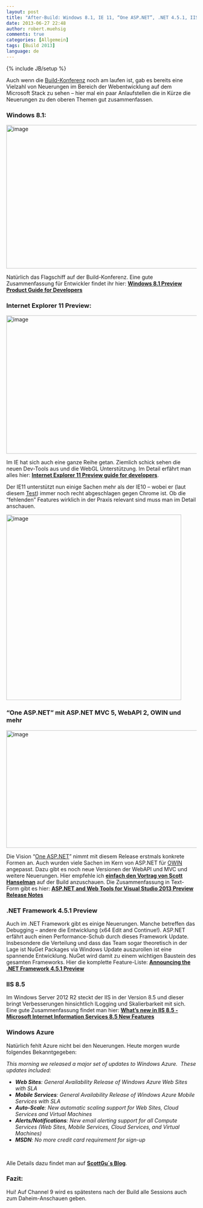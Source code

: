 ```yaml
---
layout: post
title: "After-Build: Windows 8.1, IE 11, “One ASP.NET”, .NET 4.5.1, IIS 8.5, VS 2013 & Azure"
date: 2013-06-27 22:48
author: robert.muehsig
comments: true
categories: [Allgemein]
tags: [Build 2013]
language: de
---
```

{% include JB/setup %}
<p>Auch wenn die <a href="http://www.buildwindows.com/">Build-Konferenz</a> noch am laufen ist, gab es bereits eine Vielzahl von Neuerungen im Bereich der Webentwicklung auf dem Microsoft Stack zu sehen – hier mal ein paar Anlaufstellen die in Kürze die Neuerungen zu den oberen Themen gut zusammenfassen.</p> <h3>Windows 8.1:</h3> <p><a href="http://msdn.microsoft.com/en-us/windows/apps/bg184615.aspx"><img title="image" style="border-top: 0px; border-right: 0px; border-bottom: 0px; border-left: 0px; display: inline" border="0" alt="image" src="{{BASE_PATH}}/assets/wp-images/image1860.png" width="589" height="380"></a> </p> <p>Natürlich das Flagschiff auf der Build-Konferenz. Eine gute Zusammenfassung für Entwickler findet ihr hier: <a href="http://msdn.microsoft.com/en-us/windows/apps/bg184615.aspx"><strong>Windows 8.1 Preview Product Guide for Developers</strong></a></p> <p></p> <p></p> <h3>Internet Explorer 11 Preview:</h3> <p><a href="http://msdn.microsoft.com/library/ie/bg182636(v=vs.85)"><img title="image" style="border-top: 0px; border-right: 0px; border-bottom: 0px; border-left: 0px; display: inline" border="0" alt="image" src="{{BASE_PATH}}/assets/wp-images/image1861.png" width="585" height="366"></a> </p> <p>Im IE hat sich auch eine ganze Reihe getan. Ziemlich schick sehen die neuen Dev-Tools aus und die WebGL Unterstützung. Im Detail erfährt man alles hier: <a href="http://msdn.microsoft.com/library/ie/bg182636(v=vs.85)"><strong>Internet Explorer 11 Preview guide for developers</strong></a>. </p> <p>Der IE11 unterstützt nun einige Sachen mehr als der IE10 – wobei er (laut diesem <a href="http://html5test.com/compare/browser/ie10/ie11/chrome27.html">Test</a>) immer noch recht abgeschlagen gegen Chrome ist. Ob die “fehlenden” Features wirklich in der Praxis relevant sind muss man im Detail anschauen.</p> <p><a href="http://html5test.com/compare/browser/ie10/ie11/chrome27.html"><img title="image" style="border-top: 0px; border-right: 0px; border-bottom: 0px; border-left: 0px; display: inline" border="0" alt="image" src="{{BASE_PATH}}/assets/wp-images/image1862.png" width="463" height="491"></a> </p> <h3>“One ASP.NET” mit ASP.NET MVC 5, WebAPI 2, OWIN und mehr</h3> <p><a href="http://www.asp.net/vnext/overview/latest/release-notes"><img title="image" style="border-top: 0px; border-right: 0px; border-bottom: 0px; border-left: 0px; display: inline" border="0" alt="image" src="{{BASE_PATH}}/assets/wp-images/image1863.png" width="522" height="311"></a> </p> <p>Die Vision “<a href="http://www.asp.net/vnext/overview/latest/release-notes#TOC6">One ASP.NET</a>” nimmt mit diesem Release erstmals konkrete Formen an. Auch wurden viele Sachen im Kern von ASP.NET für <a href="http://www.asp.net/vnext/overview/latest/release-notes#TOC7">OWIN</a> angepasst. Dazu gibt es noch neue Versionen der WebAPI und MVC und weitere Neuerungen. Hier empfehle ich <a href="http://channel9.msdn.com/Events/Build/2013/2-546"><strong>einfach den Vortrag von Scott Hanselman</strong></a> auf der Build anzuschauen. Die Zusammenfassung in Text-Form gibt es hier: <a title="http://www.asp.net/vnext/overview/latest/release-notes" href="http://www.asp.net/vnext/overview/latest/release-notes"><strong>ASP.NET and Web Tools for Visual Studio 2013 Preview Release Notes</strong></a></p> <h3>.NET Framework 4.5.1 Preview</h3> <p>Auch im .NET Framework gibt es einige Neuerungen. Manche betreffen das Debugging – andere die Entwicklung (x64 Edit and Continue!). ASP.NET erfährt auch einen Performance-Schub durch dieses Framework Update. Insbesondere die Verteilung und dass das Team sogar theoretisch in der Lage ist NuGet Packages via Windows Update auszurollen ist eine spannende Entwicklung. NuGet wird damit zu einem wichtigen Baustein des gesamten Frameworks. Hier die komplette Feature-Liste: <a href="http://blogs.msdn.com/b/dotnet/archive/2013/06/26/announcing-the-net-framework-4-5-1-preview.aspx"><strong>Announcing the .NET Framework 4.5.1 Preview</strong></a></p> <h3>IIS 8.5</h3> <p>Im Windows Server 2012 R2 steckt der IIS in der Version 8.5 und dieser bringt Verbesserungen hinsichtlich lLogging und Skalierbarkeit mit sich. Eine gute Zusammenfassung findet man hier: <strong><a href="http://blogs.msdn.com/b/benjaminperkins/archive/2013/06/25/what-s-new-in-iis-8-5.aspx">What’s new in IIS 8.5 - Microsoft Internet Information Services 8.5 New Features</a></strong></p> <h3>Windows Azure</h3> <p>Natürlich fehlt Azure nicht bei den Neuerungen. Heute morgen wurde folgendes Bekanntgegeben:</p> <p><em>This morning we released a major set of updates to Windows Azure.&nbsp; These updates included:</em> <ul> <li><em><strong>Web Sites</strong>: General Availability Release of Windows Azure Web Sites with SLA </em> <li><em><strong>Mobile Services</strong>: General Availability Release of Windows Azure Mobile Services with SLA </em> <li><em><strong>Auto-Scale</strong>: New automatic scaling support for Web Sites, Cloud Services and Virtual Machines </em> <li><em><strong>Alerts/Notifications</strong>: New email alerting support for all Compute Services (Web Sites, Mobile Services, Cloud Services, and Virtual Machines) </em> <li><em><strong>MSDN</strong>: No more credit card requirement for sign-up</em></li></ul> <p><em></em>&nbsp;</p> <p>Alle Details dazu findet man auf <a href="http://weblogs.asp.net/scottgu/archive/2013/06/27/windows-azure-general-availability-release-of-web-sites-mobile-services-new-autoscale-alerts-support-no-credit-card-needed-for-msdn-subscribers.aspx"><strong>ScottGu´s Blog</strong></a>.</p> <h3>Fazit:</h3> <p>Hui! Auf Channel 9 wird es spätestens nach der Build alle Sessions auch zum Daheim-Anschauen geben.</p>
